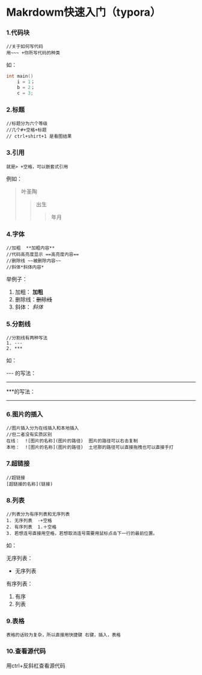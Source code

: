 # Makrdowm快速入门（typora）

### 1.代码块

~~~
//关于如何写代码
用~~~ +你所写代码的种类
~~~

 如：

~~~c
int main()
    i = 1；
    b = 2；
    c = 3;
~~~

### 2.标题

~~~
//标题分为六个等级
//几个#+空格+标题
// ctrl+shirt+1 是看图结果
~~~

### 3.引用

~~~
就是> +空格，可以嵌套式引用
~~~

例如：

> 叶圣陶
>
> > 出生
> >
> > > 年月

### 4.字体

~~~
//加粗  **加粗内容**
//代码高亮度显示 ==高亮度内容==
//删除线 ~~被删除内容~~
//斜体*斜体内容*
~~~

举例子：

1. 加粗： **加粗**
2. 删除线：~~删除线~~
3. 斜体： *斜体*

### 5.分割线

~~~
//分割线有两种写法
1. ---
2. ***
~~~

如：

--- 的写法：

---

***的写法：

***

### 6.图片的插入

~~~
//图片插入分为在线插入和本地插入
//但二者没有实质区别
在线：  ![图片的名称](图片的路径)  图片的路径可以右击复制
本地：  ![图片的名称](图片的路径)  土坯那的路径可以直接拖拽也可以直接手打
~~~

### 7.超链接

~~~
//超链接
[超链接的名称](链接)
~~~



### 8.列表

~~~
//列表分为有序列表和无序列表
1. 无序列表  -+空格
2. 有序列表  1.＋空格
3. 若想连号直接用空格，若想取消连号需要用鼠标点击下一行的最前位置。
~~~

如：

无序列表：

- 无序列表

有序列表：

1. 有序
2. 列表

### 9.表格

~~~
表格的话较为复杂，所以直接用快捷键 右键，插入，表格
~~~

### 10.查看源代码

用ctrl+反斜杠查看源代码
